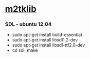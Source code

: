 [m2tklib](http://code.google.com/p/m2tklib/)
=======

### SDL - ubuntu 12.04 ####
*	sudo apt-get install build-essential
*	sudo apt-get install libsdl1.2-dev
*	sudo apt-get install libsdl-ttf2.0-dev
*	cd sdl; make
 

